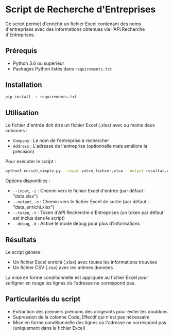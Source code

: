 # Script de Recherche d'Entreprises

Ce script permet d'enrichir un fichier Excel contenant des noms d'entreprises avec des informations obtenues via l'API Recherche d'Entreprises.

## Prérequis

- Python 3.6 ou supérieur
- Packages Python listés dans `requirements.txt`

## Installation

```bash
pip install -r requirements.txt
```

## Utilisation

Le fichier d'entrée doit être un fichier Excel (.xlsx) avec au moins deux colonnes :
- `Company` : Le nom de l'entreprise à rechercher
- `Address` : L'adresse de l'entreprise (optionnelle mais améliore la précision)

Pour exécuter le script :

```bash
python3 enrich_simple.py --input votre_fichier.xlsx --output resultat.xlsx
```

Options disponibles :
- `--input`, `-i` : Chemin vers le fichier Excel d'entrée (par défaut : "data.xlsx")
- `--output`, `-o` : Chemin vers le fichier Excel de sortie (par défaut : "data_enrichi.xlsx")
- `--token`, `-t` : Token d'API Recherche d'Entreprises (un token par défaut est inclus dans le script)
- `--debug`, `-d` : Active le mode debug pour plus d'informations

## Résultats

Le script génère :
- Un fichier Excel enrichi (.xlsx) avec toutes les informations trouvées
- Un fichier CSV (.csv) avec les mêmes données

La mise en forme conditionnelle est appliquée au fichier Excel pour surligner en rouge les lignes où l'adresse ne correspond pas.

## Particularités du script

- Extraction des premiers prénoms des dirigeants pour éviter les doublons
- Supression de la colonne Code_Effectif qui n'est pas nécessaire
- Mise en forme conditionnelle des lignes où l'adresse ne correspond pas (uniquement dans le fichier Excel)